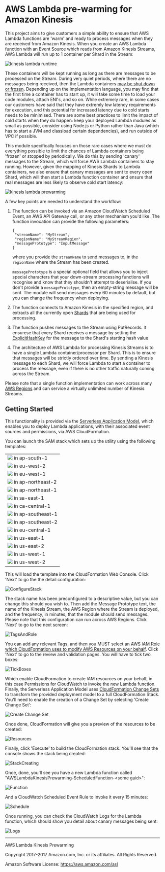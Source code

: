 # AWS Lambda pre-warming for Amazon Kinesis

This project aims to give customers a simple ability to ensure that AWS Lambda functions are 'warm' and ready to process messages when they are received from Amazon Kinesis. When you create an AWS Lambda function with an Event Source which reads from Amazon Kinesis Streams, AWS Lambda will run up to 1 container per Shard in the Stream:

![kinesis lambda runtime](KinesisLambdaRuntime.png)

These containers will be kept running as long as there are messages to be processed on the Stream. During very quiet periods, where there are no messages being received, then the Lambda containers [may be shut down or frozen](https://aws.amazon.com/blogs/compute/container-reuse-in-lambda). Depending up on the implementation language, you may find that the first time a container has to start up, it will take some time to load your code modules, attach ENI's, and so on. While extremely rare, in some cases our customers have said that they have extremly low latency requirements for execution, and this potential for increased latency due to cold starts needs to be minimised. There are some best practices to limit the impact of cold starts when they do happen: keep your deployed Lambda modules as small as possible, consider using Node.js or Python rather than Java (which has to start a JVM and classload certain dependencies), and run outside of VPC if possible.

This module specifically focuses on those rare cases where we must do everything possible to limit the chances of Lambda containers being 'frozen' or stopped by periodically. We do this by sending 'canary' messages to the Stream, which will force AWS Lambda containers to stay running. However, given the mapping of Kinesis Shards to Lambda containers, we also ensure that canary messages are sent to every open Shard, which will then start a Lambda function container and ensure that real messages are less likely to observe cold start latency:

![kinesis lambda prewarming](KinesisLambdaPrewarming.png)

A few key points are needed to understand the workflow:

1. The function can be invoked via an Amazon CloudWatch Scheduled Event, an AWS API Gateway call, or any other mechanism you'd like. The function invocation can provide the following parameters:

    ``` 
    {
     "streamName": "MyStream",     "regionName": "MyStreamRegion",     "messagePrototype": "InputMessage"    }
    ```

    where you provide the `streamName` to send messages to, in the `regionName` where the Stream has been created.
	
    `messagePrototype` is a special optional field that allows you to inject special characters that your down-stream processing functions will recognise and know that they shouldn't attempt to deserialise. If you don't provide a `messagePrototype`, then an empty-string message will be sent. The module will send messages every 60 minutes by default, but you can change the frequency when deploying.

2. The function connects to Amazon Kinesis in the specified region, and extracts all the currently open [Shards](http://docs.aws.amazon.com/streams/latest/dev/key-concepts.html) that are being used for processing.
3. The function pushes messages to the Stream using PutRecords. It ensurese that every Shard receives a message by setting the [ExplicitHashKey](http://docs.aws.amazon.com/kinesis/latest/APIReference/API_PutRecord.html) for the message to the Shard's starting hash value
4. The architecture of AWS Lambda for processing Kinesis Streams is to have a single Lambda container/processor per Shard. This is to ensure that messages will be strictly ordered over time. By sending a Kinesis message to each Shard, we will force Lambda to start a container to process the message, even if there is no other traffic naturally coming across the Stream.


Please note that a single function implementation can work across many [AWS Regions](http://docs.aws.amazon.com/general/latest/gr/rande.html) and can service a virtually unlimited number of Kinesis Streams.
    
## Getting Started

This functionality is provided via the [Serverless Application Model](https://github.com/awslabs/serverless-application-model), which enables you to deploy Lambda applications, with their associated event sources and permissions, via AWS CloudFormation. 

You can launch the SAM stack which sets up the utility using the following templates:

| |
| --------------------------|
| [<img src="https://s3.amazonaws.com/cloudformation-examples/cloudformation-launch-stack.png" target="_blank">](https://console.aws.amazon.com/cloudformation/home?region=ap-south-1#/stacks/new?stackName=AWSLambdaKinesisPrewarming&templateURL=https://s3-ap-south-1.amazonaws.com/awslabs-code-ap-south-1/KinesisLambdaPrewarming/deploy.yaml) in ap-south-1 |
| [<img src="https://s3.amazonaws.com/cloudformation-examples/cloudformation-launch-stack.png" target="_blank">](https://console.aws.amazon.com/cloudformation/home?region=eu-west-2#/stacks/new?stackName=AWSLambdaKinesisPrewarming&templateURL=https://s3-eu-west-2.amazonaws.com/awslabs-code-eu-west-2/KinesisLambdaPrewarming/deploy.yaml) in eu-west-2 |
| [<img src="https://s3.amazonaws.com/cloudformation-examples/cloudformation-launch-stack.png" target="_blank">](https://console.aws.amazon.com/cloudformation/home?region=eu-west-1#/stacks/new?stackName=AWSLambdaKinesisPrewarming&templateURL=https://s3-eu-west-1.amazonaws.com/awslabs-code-eu-west-1/KinesisLambdaPrewarming/deploy.yaml) in eu-west-1 |
| [<img src="https://s3.amazonaws.com/cloudformation-examples/cloudformation-launch-stack.png" target="_blank">](https://console.aws.amazon.com/cloudformation/home?region=ap-northeast-2#/stacks/new?stackName=AWSLambdaKinesisPrewarming&templateURL=https://s3-ap-northeast-2.amazonaws.com/awslabs-code-ap-northeast-2/KinesisLambdaPrewarming/deploy.yaml) in ap-northeast-2 |
| [<img src="https://s3.amazonaws.com/cloudformation-examples/cloudformation-launch-stack.png" target="_blank">](https://console.aws.amazon.com/cloudformation/home?region=ap-northeast-1#/stacks/new?stackName=AWSLambdaKinesisPrewarming&templateURL=https://s3-ap-northeast-1.amazonaws.com/awslabs-code-ap-northeast-1/KinesisLambdaPrewarming/deploy.yaml) in ap-northeast-1 |
| [<img src="https://s3.amazonaws.com/cloudformation-examples/cloudformation-launch-stack.png" target="_blank">](https://console.aws.amazon.com/cloudformation/home?region=sa-east-1#/stacks/new?stackName=AWSLambdaKinesisPrewarming&templateURL=https://s3-sa-east-1.amazonaws.com/awslabs-code-sa-east-1/KinesisLambdaPrewarming/deploy.yaml) in sa-east-1 |
| [<img src="https://s3.amazonaws.com/cloudformation-examples/cloudformation-launch-stack.png" target="_blank">](https://console.aws.amazon.com/cloudformation/home?region=ca-central-1#/stacks/new?stackName=AWSLambdaKinesisPrewarming&templateURL=https://s3-ca-central-1.amazonaws.com/awslabs-code-ca-central-1/KinesisLambdaPrewarming/deploy.yaml) in ca-central-1 |
| [<img src="https://s3.amazonaws.com/cloudformation-examples/cloudformation-launch-stack.png" target="_blank">](https://console.aws.amazon.com/cloudformation/home?region=ap-southeast-1#/stacks/new?stackName=AWSLambdaKinesisPrewarming&templateURL=https://s3-ap-southeast-1.amazonaws.com/awslabs-code-ap-southeast-1/KinesisLambdaPrewarming/deploy.yaml) in ap-southeast-1 |
| [<img src="https://s3.amazonaws.com/cloudformation-examples/cloudformation-launch-stack.png" target="_blank">](https://console.aws.amazon.com/cloudformation/home?region=ap-southeast-2#/stacks/new?stackName=AWSLambdaKinesisPrewarming&templateURL=https://s3-ap-southeast-2.amazonaws.com/awslabs-code-ap-southeast-2/KinesisLambdaPrewarming/deploy.yaml) in ap-southeast-2 |
| [<img src="https://s3.amazonaws.com/cloudformation-examples/cloudformation-launch-stack.png" target="_blank">](https://console.aws.amazon.com/cloudformation/home?region=eu-central-1#/stacks/new?stackName=AWSLambdaKinesisPrewarming&templateURL=https://s3-eu-central-1.amazonaws.com/awslabs-code-eu-central-1/KinesisLambdaPrewarming/deploy.yaml) in eu-central-1 |
| [<img src="https://s3.amazonaws.com/cloudformation-examples/cloudformation-launch-stack.png" target="_blank">](https://console.aws.amazon.com/cloudformation/home?region=us-east-1#/stacks/new?stackName=AWSLambdaKinesisPrewarming&templateURL=https://s3-us-east-1.amazonaws.com/awslabs-code-us-east-1/KinesisLambdaPrewarming/deploy.yaml) in us-east-1 |
| [<img src="https://s3.amazonaws.com/cloudformation-examples/cloudformation-launch-stack.png" target="_blank">](https://console.aws.amazon.com/cloudformation/home?region=us-east-2#/stacks/new?stackName=AWSLambdaKinesisPrewarming&templateURL=https://s3-us-east-2.amazonaws.com/awslabs-code-us-east-2/KinesisLambdaPrewarming/deploy.yaml) in us-east-2 |
| [<img src="https://s3.amazonaws.com/cloudformation-examples/cloudformation-launch-stack.png" target="_blank">](https://console.aws.amazon.com/cloudformation/home?region=us-west-1#/stacks/new?stackName=AWSLambdaKinesisPrewarming&templateURL=https://s3-us-west-1.amazonaws.com/awslabs-code-us-west-1/KinesisLambdaPrewarming/deploy.yaml) in us-west-1 |
| [<img src="https://s3.amazonaws.com/cloudformation-examples/cloudformation-launch-stack.png" target="_blank">](https://console.aws.amazon.com/cloudformation/home?region=us-west-2#/stacks/new?stackName=AWSLambdaKinesisPrewarming&templateURL=https://s3-us-west-2.amazonaws.com/awslabs-code-us-west-2/KinesisLambdaPrewarming/deploy.yaml) in us-west-2 |

This will load the template into the CloudFormation Web Console. Click 'Next' to go the the detail configuration:

![ConfigureStack](ConfigureStack.png)

The stack name has been preconfigured to a descriptive value, but you can change this should you wish to. Then add the Message Prototype text, the name of the Kinesis Stream, the AWS Region where the Stream is deployed, and the frequency, in minutes, that the module should send messages. Please note that this configuration can run across AWS Regions. Click 'Next' to go to the next screen:

![TagsAndRole](TagsAndRole.png)

You can add any relevant Tags, and then you MUST select an [AWS IAM Role which CloudFormation uses to modify AWS Resources on your behalf](http://docs.aws.amazon.com/AWSCloudFormation/latest/UserGuide/using-iam-servicerole.html). Click 'Next' to go to the review and validation pages. You will have to tick two boxes:

![TickBoxes](TickBoxes.png)

Which enable CloudFormation to create IAM resources on your behalf, in this case Permissions for CloudWatch to invoke the new Lambda function. Finally, the Serverless Application Model uses [CloudFormation Change Sets](http://docs.aws.amazon.com/AWSCloudFormation/latest/UserGuide/using-cfn-updating-stacks-changesets-create.html) to transform the provided deployment model to a full CloudFormation Stack. You'll need to enable the creation of a Change Set by selecting 'Create Change Set':

![Create Change Set](ChangeSet.png)

Once done, CloudFormation will give you a preview of the resources to be created:

![Resources](Resources.png)

Finally, click 'Execute' to build the CloudFormation stack. You'll see that the console shows the stack being created:

![StackCreating](CreatingStack.png)

Once, done, you'll see you have a new Lambda function called "AWSLambdaKinesisPrewarming-ScheduledFunction-\<some guid>":

![Function](Function.png)

And a CloudWatch Scheduled Event Rule to invoke it every 15 minutes:

![Schedule](Schedule.png)

Once running, you can check the CloudWatch Logs for the Lambda function, which should show you detail about canary messages being sent:

![Logs](Logs.png)

----

AWS Lambda Kinesis Prewarming

Copyright 2017-2017 Amazon.com, Inc. or its affiliates. All Rights Reserved.

Amazon Software License: https://aws.amazon.com/asl